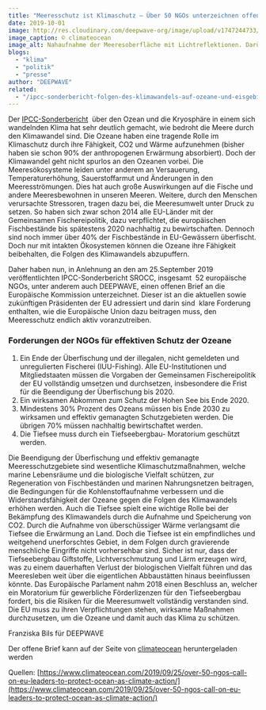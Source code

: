 ```yaml
---
title: "Meeresschutz ist Klimaschutz – Über 50 NGOs unterzeichnen offenen Brief an die EU"
date: 2019-10-01
image: http://res.cloudinary.com/deepwave-org/image/upload/v1747244733/deepwave.org/Climateocean_logo_fundingfish_worried_about_climate_breakdown.png
image_caption: © climateocean
image_alt: Nahaufnahme der Meeresoberfläche mit Lichtreflektionen. Darüber die Sätze, Worried about climate breakdown? There is an ocean of solutions
blogs: 
  - "klima"
  - "politik"
  - "presse"
author: "DEEPWAVE"
related: 
  - "/ipcc-sonderbericht-folgen-des-klimawandels-auf-ozeane-und-eisgebiete/"
---
```


Der [IPCC-Sonderbericht](https://www.deepwave.org/ipcc-sonderbericht-folgen-des-klimawandels-auf-ozeane-und-eisgebiete/)  über den Ozean und die Kryosphäre in einem sich wandelnden Klima hat sehr deutlich gemacht, wie bedroht die Meere durch den Klimawandel sind. Die Ozeane haben eine tragende Rolle im Klimaschutz durch ihre Fähigkeit, CO2 und Wärme aufzunehmen (bisher haben sie schon 90% der anthropogenen Erwärmung absorbiert). Doch der Klimawandel geht nicht spurlos an den Ozeanen vorbei. Die Meeresökosysteme leiden unter anderem an Versauerung, Temperaturerhöhung, Sauerstoffarmut und Änderungen in den Meeresströmungen. Dies hat auch große Auswirkungen auf die Fische und andere Meeresbewohnen in unseren Meeren. Weitere, durch den Menschen verursachte Stressoren, tragen dazu bei, die Meeresumwelt unter Druck zu setzen. So haben sich zwar schon 2014 alle EU-Länder mit der Gemeinsamen Fischereipolitik, dazu verpflichtet, die europäischen Fischbestände bis spätestens 2020 nachhaltig zu bewirtschaften. Dennoch sind noch immer über 40% der Fischbestände in EU-Gewässern überfischt. Doch nur mit intakten Ökosystemen können die Ozeane ihre Fähigkeit beibehalten, die Folgen des Klimawandels abzupuffern.

Daher haben nun, in Anlehnung an den am 25.September 2019 veröffentlichten IPCC-Sonderbericht SROCC, insgesamt  52 europäische NGOs, unter anderem auch DEEPWAVE, einen offenen Brief an die Europäische Kommission unterzeichnet. Dieser ist an die aktuellen sowie zukünftigen Präsidenten der EU adressiert und darin sind  klare Forderung enthalten, wie die Europäische Union dazu beitragen muss, den Meeresschutz endlich aktiv voranzutreiben.

### Forderungen der NGOs für effektiven Schutz der Ozeane

1. Ein Ende der Überfischung und der illegalen, nicht gemeldeten und unregulierten Fischerei (IUU-Fishing). Alle EU-Institutionen und Mitgliedstaaten müssen die Vorgaben der Gemeinsamen Fischereipolitik der EU vollständig umsetzen und durchsetzen, insbesondere die Frist für die Beendigung der Überfischung bis 2020.
2. Ein wirksamen Abkommen zum Schutz der Hohen See bis Ende 2020.
3. Mindestens 30% Prozent des Ozeans müssen bis Ende 2030 zu wirksamen und effektiv gemanagten Schutzgebieten werden. Die übrigen 70% müssen nachhaltig bewirtschaftet werden.
4. Die Tiefsee muss durch ein Tiefseebergbau- Moratorium geschützt werden.

Die Beendigung der Überfischung und effektiv gemanagte Meeresschutzgebiete sind wesentliche Klimaschutzmaßnahmen, welche marine Lebensräume und die biologische Vielfalt schützen, zur Regeneration von Fischbeständen und marinen Nahrungsnetzen beitragen, die Bedingungen für die Kohlenstoffaufnahme verbessern und die Widerstandsfähigkeit der Ozeane gegen die Folgen des Klimawandels erhöhen werden. Auch die Tiefsee spielt eine wichtige Rolle bei der Bekämpfung des Klimawandels durch die Aufnahme und Speicherung von CO2. Durch die Aufnahme von überschüssiger Wärme verlangsamt die Tiefsee die Erwärmung an Land. Doch die Tiefsee ist ein empfindliches und weitgehend unerforschtes Gebiet, in dem Folgen durch gravierende menschliche Eingriffe nicht vorhersehbar sind. Sicher ist nur, dass der Tiefseebergbau Giftstoffe, Lichtverschmutzung und Lärm erzeugen wird, was zu einem dauerhaften Verlust der biologischen Vielfalt führen und das Meeresleben weit über die eigentlichen Abbaustätten hinaus beeinflussen könnte. Das Europäische Parlament nahm 2018 einen Beschluss an, welcher ein Moratorium für gewerbliche Förderlizenzen für den Tiefseebergbau fordert, bis die Risiken für die Meeresumwelt vollständig verstanden sind. Die EU muss zu ihren Verpflichtungen stehen, wirksame Maßnahmen durchzusetzen, um die Ozeane und damit auch das Klima zu schützen.

Franziska Bils für DEEPWAVE

Der offene Brief kann auf der Seite von [climateocean](https://www.climateocean.com/wp-content/uploads/2019/09/50_NGOs_Open_Letter_EU_Presidents.pdf) heruntergeladen werden

Quellen: [https://www.climateocean.com/2019/09/25/over-50-ngos-call-on-eu-leaders-to-protect-ocean-as-climate-action/](https://www.climateocean.com/2019/09/25/over-50-ngos-call-on-eu-leaders-to-protect-ocean-as-climate-action/)
